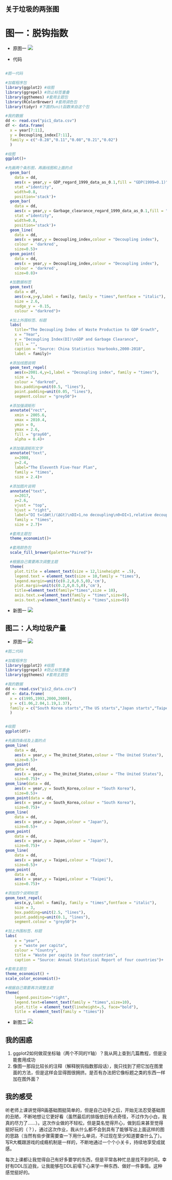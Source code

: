 ## 关于垃圾的两张图

# 图一：脱钩指数

- 原图一
![](https://github.com/starlee1998/homework/blob/master/%E5%9B%BE%E4%B8%80.png)


- 代码
```R

#图一代码

#加载程序包
library(ggplot2) #绘图
library(ggrepel) #防止标签重叠
library(ggthemes) #套用主题包
library(RColorBrewer) #套用调色包
library(tidyr) #下面的unit函数来自这个包

#我的数据
dd <- read.csv("pic1_data.csv")
df <- data.frame(
  x = year[7:11],
  y = Decoupling_index[7:11],
  family = c("-0.28","0.11","0.08","0.21","0.02")
  )

#绘图
ggplot()+

#先画两个条形图，再画线图和上面的点
  geom_bar(
    data = dd,
    aes(x = year,y = GDP_regard_1999_data_as_0.1,fill = "GDP(1999=0.1)"),
    stat ="identity",
    width=0.8,
    position='stack')+
  geom_bar(
    data = dd,
    aes(x = year,y = Garbage_clearance_regard_1999_data_as_0.1,fill = "Garbage Clearance(1999=0.1)"),
    stat ="identity",
    width=0.8,
    position='stack')+
  geom_line(
    data = dd,
    aes(x = year,y = Decoupling_index,colour = "Decoupling index"),
    colour = 'darkred',
    size=0.5)+
  geom_point(
    data = dd,
    aes(x = year,y = Decoupling_index,colour = "Decoupling index"),
    colour = 'darkred',
    size=0.8)+

  #加数据标签
  geom_text(
    data = df,
    aes(x=x,y=y,label = family, family = "times",fontface = "italic"),
    size = 2.6,
    nudge_y = -0.15,
    colour = "darkred")+

  #加上外围标签、标题
  labs(
    title="The Decoupling Index of Waste Production to GDP Growth",
    x = "Year",
    y = "Decoupling Index(DI)\nGDP and Garbage Clearance",
    fill = "",
    caption = "Source: China Statistics Yearbooks,2000-2018",
    label = family)+

  #添加线图说明
  geom_text_repel(
    aes(x=2001.4,y=1,label = "Decoupling index", family = "times"),
    size = 3,
    colour = "darkred",
    box.padding=unit(0.5, "lines"),
    point.padding=unit(0.05, "lines"),
    segment.colour = "grey50")+

  #添加强调矩形
  annotate("rect",
    xmin = 2005.6,
    xmax = 2010.4,
    ymin = 0,
    ymax = 2.6,
    fill = "gray60",
    alpha = 0.4)+

  #添加强调矩形文字
  annotate("text",
    x=2008, 
    y=2.4, 
    label="The Eleventh Five-Year Plan",
    family = "times",
    size = 2.4)+

  #添加图片说明
  annotate("text", 
    x=2017, 
    y=2.6, 
    vjust = "top",
    hjust = "right",
    label="DI t=(ΔWt)/(ΔGt)\nDI>1,no decoupling\n0<DI<1,relative decoupling\nDI=0,absolutely decoupling",
    family = "times",
    size = 2.7)+

  #套用主题包
  theme_economist()+

  #套用颜色包
  scale_fill_brewer(palette="Paired")+

  #根据自己需要再次调整主题
  theme(
    plot.title = element_text(size = 12,lineheight = .5),
    legend.text = element_text(size = 10,family = "times"),
    legend.margin=unit(c(0.2,0,0.5,0),'cm'),
    plot.margin=unit(c(0.2,0,0.5,0),'cm'),
    title=element_text(family="times",size = 10),
    axis.text.x=element_text(family = "times",size=9),
    axis.text.y=element_text(family = "times",size=9))
```

- 新图一
![](https://github.com/starlee1998/homework/blob/master/pic1.png)


## 图二：人均垃圾产量

- 原图一
![](https://github.com/starlee1998/homework/blob/master/%E5%9B%BE%E4%BA%8C.png)

```R
#图二代码

#加载程序包
library(ggplot2) #绘图
library(ggrepel) #防止标签重叠
library(ggthemes) #套用主题包

#我的数据
dd <- read.csv("pic2_data.csv")
df <- data.frame(
  x = c(1995,1993,2000,2000),
  y = c(1.06,2.04,1.19,1.37), 
  family = c("South Korea starts","The US starts","Japan starts","Taipei starts")
  )


#绘图
ggplot(df)+

#先画四条线及上面的点
geom_line(
	data = dd,
	aes(x = year,y = The_United_States,colour = "The United States"),
	size=0.5)+
geom_point(
	data = dd,
	aes(x = year,y = The_United_States,colour = "The United States"),
	size=0.75)+
geom_line(data = dd,
	aes(x = year,y = South_Korea,colour = "South Korea"),
	size=0.5)+
geom_point(data = dd,
	aes(x = year,y = South_Korea,colour = "South Korea"),
	size=0.75)+
geom_line(
	data = dd,
	aes(x = year,y = Japan,colour = "Japan"),
	size=0.5)+
geom_point(
	data = dd,
	aes(x = year,y = Japan,colour = "Japan"),
	size=0.75)+
geom_line(
	data = dd,
	aes(x = year,y = Taipei,colour = "Taipei"),
	size=0.5)+
geom_point(
	data = dd,
	aes(x = year,y = Taipei,colour = "Taipei"),
	size=0.75)+

#添加四个说明标签
geom_text_repel(
	aes(x,y,label = family, family = "times",fontface = "italic"),
	size = 3,
	box.padding=unit(2.5, "lines"),
	point.padding=unit(0.1, "lines"), 
	segment.colour = "grey50")+

#加上外围标签、标题
labs(
	x = "year",
	y = "waste per capita",
	colour = "Country",
	title = "Waste per capita in four countries",
	caption = "Source: Annual Statistical Report of four countries")+ 

#套用主题包
theme_economist() + 
scale_color_economist()+

#根据自己需要再次调整主题
theme(
	legend.position="right",
	legend.text=element_text(family = "times",size=10),
	plot.title = element_text(lineheight=.5, face="bold"),
	title = element_text(family = "times"))
```

- 新图二
![](https://github.com/starlee1998/homework/blob/master/pic2.png)


## 我的困惑

1. ggplot2如何做双坐标轴（两个不同的Y轴）？我从网上查到几篇教程，但是没能套用成功
2. 像图一那段比较长的注释（解释脱钩指数那段话），我只找到了把它加在图里面的方法，但是这样会显得图很拥挤。是否有办法把它像标题之类的东西一样加在图外面？


## 我的感受
听老师上课讲觉得R画基础图挺简单的，但是自己动手之后，开始无法忍受基础图的丑陋，不断地想让它更好看（虽然最后的排版依旧有点奇怪，不过作为小白，我真的尽力了……）。这次作业做的不轻松，但是莫名觉得开心，做到后来甚至觉得挺好玩的（？），通过这次作业，我从什么都不会到具有了能够写出上面这样的图的思路（当然有些步骤需要查一下用什么单词，不过现在至少知道要查什么了）。写R大概跟游戏的成瘾机制是一样的，不断地通过一个个小关卡，持续地享受成就感。

每次上课都让我觉得自己有好多要学的东西，但是平常各种忙总是找不到时间，幸好有DDL压迫我，让我能够在DDL前塌下心来学一种东西、做好一件事情。这种感觉挺好的。
